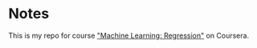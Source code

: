 # Notes

This is my repo for course ["Machine Learning: Regression"](https://www.coursera.org/learn/ml-regression) on Coursera.
